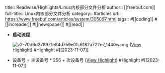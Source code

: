title:: Readwise/Highlights/Linux内核部分文件分析
author:: [[freebuf.com]]
full-title:: Linux内核部分文件分析
category:: #articles
url:: https://www.freebuf.com/articles/system/305097.html
tags:: #[[coding]] #[[inoreader]] #[[newspaper]] #[[read]]
- **启动流程**
  
  ![v2-70d6d278971e84d759e0fc6182a722e7_1440w.png](https://image.3001.net/images/20211117/1637137992_6194be48bf2b55dbdca42.png!small) ([View Highlight](https://read.readwise.io/read/01hekrds2ka81skp3bw8cnskpy)) #Highlight #[[2023-11-07]]
- 设备号 = 主设备号 * 256 + 次设备号 ([View Highlight](https://read.readwise.io/read/01hekrdz0jxr6y17zv9t7j3k7b)) #Highlight #[[2023-11-07]]